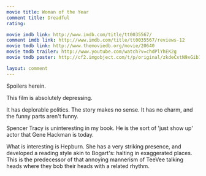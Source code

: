 ```yaml
---
movie title: Woman of the Year
comment title: Dreadful
rating: 

movie imdb link: http://www.imdb.com/title/tt0035567/
comment imdb link: http://www.imdb.com/title/tt0035567/reviews-12
movie tmdb link: http://www.themoviedb.org/movie/20640
movie tmdb trailer: http://www.youtube.com/watch?v=chdPlYhEK2g
movie tmdb poster: http://cf2.imgobject.com/t/p/original/zkdeCxtN9xGib1WX7wZlNo9MhGn.jpg

layout: comment
---
```


Spoilers herein.

This film is absolutely depressing.

It has deplorable politics. The story makes no sense. It has no charm, and the funny parts aren't funny.

Spencer Tracy is uninteresting in my book. He is the sort of 'just show up' actor that Gene Hackman is today.

What is interesting is Hepburn. She has a very striking presence, and developed a reading style akin to Bogart's: halting in exaggerated places. This is the predecessor of that annoying mannerism of TeeVee talking heads where they bob their heads with a related rhythm.